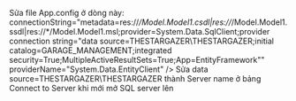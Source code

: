 
Sửa file App.config ở dòng này:
connectionString="metadata=res://*/Model.Model1.csdl|res://*/Model.Model1.ssdl|res://*/Model.Model1.msl;provider=System.Data.SqlClient;provider connection string=&quot;data source=THESTARGAZER\THESTARGAZER;initial catalog=GARAGE_MANAGEMENT;integrated security=True;MultipleActiveResultSets=True;App=EntityFramework&quot;" providerName="System.Data.EntityClient" />
Sửa data source=THESTARGAZER\THESTARGAZER thành Server name ở bảng Connect to Server khi mới mở SQL server lên